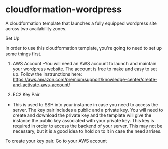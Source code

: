 # cloudformation-wordpress
A cloudformation template that launches a fully equipped wordpress site across two availability zones. 

Set Up

In order to use this cloudformation template, you're going to need to set up some things first.

1) AWS Account
-You will need an AWS account to launch and maintain your wordpress website. The account is free to make and easy to set up. Follow the instrunctions here: https://aws.amazon.com/premiumsupport/knowledge-center/create-and-activate-aws-account/

2) EC2 Key Pair
- This is used to SSH into your instance in case you need to access the server. The key pair includes a public and a private key. You will need to create and download the private key and the template will give the instance the public key associated with your private key. This key is required in order to access the backend of your server. This may not be necessary, but it is a good idea to hold on to it in case the need arrises.

To create your key pair. Go to your AWS account
